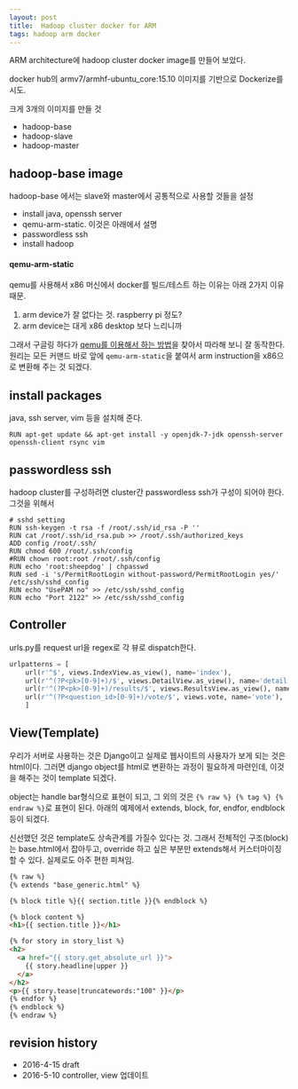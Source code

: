 ```yaml
---
layout: post
title:  Hadoop cluster docker for ARM
tags: hadoop arm docker
---
```


ARM architecture에 hadoop cluster docker image를 만들어 보았다.

docker hub의 armv7/armhf-ubuntu_core:15.10  이미지를 기반으로 Dockerize를 시도.

크게 3개의 이미지를 만들 것
- hadoop-base 
- hadoop-slave
- hadoop-master


## hadoop-base image



hadoop-base 에서는 slave와 master에서 공통적으로 사용할 것들을 설정
* install java, openssh server
* qemu-arm-static. 이것은 아래에서 설명
* passwordless ssh
* install hadoop


#### qemu-arm-static
qemu를 사용해서 x86 머신에서 docker를 빌드/테스트 하는 이유는 아래 2가지 이유 때문.

1. arm device가 잘 없다는 것. raspberry pi 정도?
1. arm device는 대게 x86 desktop 보다 느리니까

그래서 구글링 하다가 [qemu를 이용해서 하는 방법](https://resin.io/blog/building-arm-containers-on-any-x86-machine-even-dockerhub/)을 찾아서 따라해 보니 잘 동작한다. 원리는 모든 커맨드 바로 앞에 `qemu-arm-static`을 붙여서 arm instruction을 x86으로 변환해 주는 것 되겠다.

## install packages


java, ssh server, vim 등을 설치해 준다.


```
RUN apt-get update && apt-get install -y openjdk-7-jdk openssh-server openssh-client rsync vim

```

## passwordless ssh

hadoop cluster를 구성하려면 cluster간 passwordless ssh가 구성이 되어야 한다. 그것을 위해서 

```
# sshd setting
RUN ssh-keygen -t rsa -f /root/.ssh/id_rsa -P ''
RUN cat /root/.ssh/id_rsa.pub >> /root/.ssh/authorized_keys
ADD config /root/.ssh/
RUN chmod 600 /root/.ssh/config
#RUN chown root:root /root/.ssh/config  
RUN echo 'root:sheepdog' | chpasswd
RUN sed -i 's/PermitRootLogin without-password/PermitRootLogin yes/' /etc/ssh/sshd_config
RUN echo "UsePAM no" >> /etc/ssh/sshd_config
RUN echo "Port 2122" >> /etc/ssh/sshd_config

```


## Controller

urls.py를 request url을 regex로 각 뷰로 dispatch한다.

```python
urlpatterns = [
    url(r'^$', views.IndexView.as_view(), name='index'),
    url(r'^(?P<pk>[0-9]+)/$', views.DetailView.as_view(), name='detail'),
    url(r'^(?P<pk>[0-9]+)/results/$', views.ResultsView.as_view(), name='results'),
    url(r'^(?P<question_id>[0-9]+)/vote/$', views.vote, name='vote'),
    ]
```

## View(Template)

우리가 서버로 사용하는 것은 Django이고 실제로 웹사이트의 사용자가 보게 되는 것은 html이다. 그러면 django object를 html로 변환하는 과정이 필요하게 마련인데, 이것을 해주는 것이 template 되겠다.

object는 handle bar형식으로 표현이 되고, 그 외의 것은 `{% raw %} {% tag %} {% endraw %}`로 표현이 된다. 아래의 예제에서 extends, block, for, endfor, endblock 등이 되겠다.

신선했던 것은 template도 상속관계를 가질수 있다는 것. 그래서 전체적인 구조(block)는 base.html에서 잡아두고, override 하고 싶은 부분만 extends해서 커스터마이징 할 수 있다. 실제로도 아주 편한 피쳐임.

```html
{% raw %}
{% extends "base_generic.html" %}

{% block title %}{{ section.title }}{% endblock %}

{% block content %}
<h1>{{ section.title }}</h1>

{% for story in story_list %}
<h2>
  <a href="{{ story.get_absolute_url }}">
    {{ story.headline|upper }}
  </a>
</h2>
<p>{{ story.tease|truncatewords:"100" }}</p>
{% endfor %}
{% endblock %}
{% endraw %}

```


## revision history
* 2016-4-15 draft
* 2016-5-10 controller, view 업데이트



